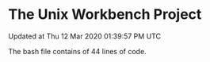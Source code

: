# The Unix Workbench Project
Updated at
Thu 12 Mar 2020 01:39:57 PM UTC

The bash file contains of
44
lines of code.
